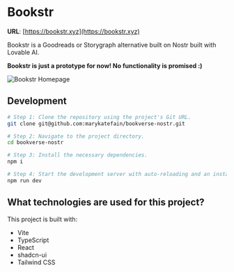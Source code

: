 
# Bookstr

**URL**: [https://bookstr.xyz](https://bookstr.xyz)

Bookstr is a Goodreads or Storygraph alternative built on Nostr built with Lovable AI. 

**Bookstr is just a prototype for now! No functionality is promised :)**

![Bookstr Homepage](https://repository-images.githubusercontent.com/950351951/418a257b-4434-4d6f-97fe-eddceb6aa320)


## Development

```sh
# Step 1: Clone the repository using the project's Git URL.
git clone git@github.com:marykatefain/bookverse-nostr.git

# Step 2: Navigate to the project directory.
cd bookverse-nostr

# Step 3: Install the necessary dependencies.
npm i

# Step 4: Start the development server with auto-reloading and an instant preview.
npm run dev
```


## What technologies are used for this project?

This project is built with:  

- Vite
- TypeScript
- React
- shadcn-ui
- Tailwind CSS
